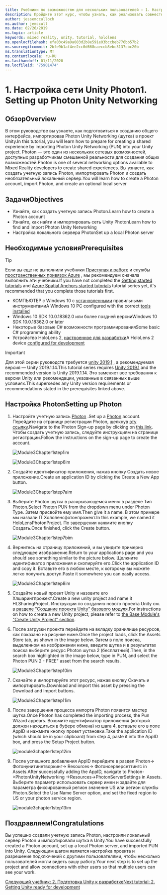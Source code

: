 ```yaml
---
title: Учебники по возможностям для нескольких пользователей — 1. Настройка сети Unity Photon
description: Пройдите этот курс, чтобы узнать, как реализовать совместное использование нескольких пользователей в приложении HoloLens 2.
author: jessemcculloch
ms.author: jemccull
ms.date: 02/26/2019
ms.topic: article
keywords: mixed reality, unity, tutorial, hololens
ms.openlocfilehash: efa03c49a9a083d2b8e591e03bccbeb776bb57b2
ms.sourcegitcommit: 2bfe9b1af4ee2cc0d668caeccb8ebc3137cbc20b
ms.translationtype: MT
ms.contentlocale: ru-RU
ms.lasthandoff: 01/11/2020
ms.locfileid: "75901474"
---
```

# <a name="1-setting-up-photon-unity-networking"></a><span data-ttu-id="025bb-105">1. Настройка сети Unity Photon</span><span class="sxs-lookup"><span data-stu-id="025bb-105">1. Setting up Photon Unity Networking</span></span>

## <a name="overview"></a><span data-ttu-id="025bb-106">Обзор</span><span class="sxs-lookup"><span data-stu-id="025bb-106">Overview</span></span>

<span data-ttu-id="025bb-107">В этом руководстве вы узнаете, как подготовиться к созданию общего интерфейса, импортировав Photon Unity Networking (шутка) в проект Unity.</span><span class="sxs-lookup"><span data-stu-id="025bb-107">In this tutorial, you will learn how to prepare for creating a shared experience by importing Photon Unity Networking (PUN) into your Unity project.</span></span> <span data-ttu-id="025bb-108">Photon — это один из нескольких сетевых возможностей, доступных разработчикам смешанной реальности для создания общих возможностей.</span><span class="sxs-lookup"><span data-stu-id="025bb-108">Photon is one of several networking options available to Mixed Reality developers to create shared experiences.</span></span> <span data-ttu-id="025bb-109">Вы узнаете, как создать учетную запись Photon, импортировать Photon и создать необязательный локальный сервер.</span><span class="sxs-lookup"><span data-stu-id="025bb-109">You will learn how to create a Photon account, import Photon, and create an optional local server</span></span>

## <a name="objectives"></a><span data-ttu-id="025bb-110">Задачи</span><span class="sxs-lookup"><span data-stu-id="025bb-110">Objectives</span></span>

* <span data-ttu-id="025bb-111">Узнайте, как создать учетную запись Photon.</span><span class="sxs-lookup"><span data-stu-id="025bb-111">Learn how to create a Photon account</span></span>
* <span data-ttu-id="025bb-112">Узнайте, как найти и импортировать сеть Unity Photon</span><span class="sxs-lookup"><span data-stu-id="025bb-112">Learn how to find and import Photon Unity Networking</span></span>
* <span data-ttu-id="025bb-113">Настройка локального сервера Photon</span><span class="sxs-lookup"><span data-stu-id="025bb-113">Set up a local Photon server</span></span>

## <a name="prerequisites"></a><span data-ttu-id="025bb-114">Необходимые условия</span><span class="sxs-lookup"><span data-stu-id="025bb-114">Prerequisites</span></span>

>[!TIP]
><span data-ttu-id="025bb-115">Если вы еще не выполнили учебники [Приступая к работе](mrlearning-base.md) и службы [пространственных привязок Azure](mrlearning-asa-ch1.md) , мы рекомендуем сначала выполнить эти учебники.</span><span class="sxs-lookup"><span data-stu-id="025bb-115">If you have not completed the [Getting started tutorials](mrlearning-base.md) and [Azure Spatial Anchors started tutorials](mrlearning-asa-ch1.md) tutorial series yet, it's recommended that you complete those tutorials first.</span></span>

* <span data-ttu-id="025bb-116">КОМПЬЮТЕР с Windows 10 с [установленными](install-the-tools.md) правильными инструментами</span><span class="sxs-lookup"><span data-stu-id="025bb-116">A Windows 10 PC configured with the correct [tools installed](install-the-tools.md)</span></span>
* <span data-ttu-id="025bb-117">Windows 10 SDK 10.0.18362.0 или более поздней версии</span><span class="sxs-lookup"><span data-stu-id="025bb-117">Windows 10 SDK 10.0.18362.0 or later</span></span>
* <span data-ttu-id="025bb-118">Некоторые базовые C# возможности программирования</span><span class="sxs-lookup"><span data-stu-id="025bb-118">Some basic C# programming ability</span></span>
* <span data-ttu-id="025bb-119">Устройство HoloLens 2, [настроенное для разработки](using-visual-studio.md#enabling-developer-mode)</span><span class="sxs-lookup"><span data-stu-id="025bb-119">A HoloLens 2 device [configured for development](using-visual-studio.md#enabling-developer-mode)</span></span>

>[!IMPORTANT]
><span data-ttu-id="025bb-120">Для этой серии руководств требуется <a href="https://unity3d.com/get-unity/download/archive" target="_blank">unity 2019,1</a> , а рекомендуемая версия — Unity 2019.1.14.</span><span class="sxs-lookup"><span data-stu-id="025bb-120">This tutorial series requires <a href="https://unity3d.com/get-unity/download/archive" target="_blank">Unity 2019.1</a> and the recommended version is Unity 2019.1.14.</span></span> <span data-ttu-id="025bb-121">Это заменяет все требования к версии Unity или рекомендации, указанные в связанных выше условиях.</span><span class="sxs-lookup"><span data-stu-id="025bb-121">This supersedes any Unity version requirements or recommendations stated in the prerequisites linked above.</span></span>

## <a name="setting-up-photon"></a><span data-ttu-id="025bb-122">Настройка Photon</span><span class="sxs-lookup"><span data-stu-id="025bb-122">Setting up Photon</span></span>

1. <span data-ttu-id="025bb-123">Настройте учетную запись [Photon](https://dashboard.photonengine.com//Account/SignUp) .</span><span class="sxs-lookup"><span data-stu-id="025bb-123">Set up a [Photon](https://dashboard.photonengine.com//Account/SignUp) account.</span></span> <span data-ttu-id="025bb-124">Перейдите на страницу регистрации Photon, щелкнув [эту ссылку](https://dashboard.photonengine.com//Account/SignUp).</span><span class="sxs-lookup"><span data-stu-id="025bb-124">Navigate to the Photon Sign-up page by clicking on [this link](https://dashboard.photonengine.com//Account/SignUp).</span></span> <span data-ttu-id="025bb-125">Чтобы создать учетную запись, следуйте инструкциям на странице регистрации.</span><span class="sxs-lookup"><span data-stu-id="025bb-125">Follow the instructions on the sign-up page to create the account.</span></span>

    ![Module3Chapter1step1im](images/module3chapter1step1im.PNG)

    ![Module3Chapter1step6im](images/module3chapter1step6im.PNG)

2. <span data-ttu-id="025bb-128">Создайте идентификатор приложения, нажав кнопку Создать новое приложение.</span><span class="sxs-lookup"><span data-stu-id="025bb-128">Create an application ID by clicking the Create a New App button.</span></span>

    ![Module3Chapter1step7aim](images/module3chapter1step7aim.PNG)

3. <span data-ttu-id="025bb-130">Выберите Photon шутка в раскрывающемся меню в разделе Тип Photon.</span><span class="sxs-lookup"><span data-stu-id="025bb-130">Select Photon PUN from the dropdown menu under Photon Type.</span></span> <span data-ttu-id="025bb-131">Затем присвойте ему имя.</span><span class="sxs-lookup"><span data-stu-id="025bb-131">Then give it a name.</span></span> <span data-ttu-id="025bb-132">В этом примере мы назвали IT Хололенсфотонпрожект.</span><span class="sxs-lookup"><span data-stu-id="025bb-132">In this example, we named it HoloLensPhotonProject.</span></span> <span data-ttu-id="025bb-133">По завершении нажмите кнопку Создать.</span><span class="sxs-lookup"><span data-stu-id="025bb-133">Once finished, click the Create button.</span></span>

    ![Module3Chapter1step7bim](images/module3chapter1step7bim.PNG)

4. <span data-ttu-id="025bb-135">Вернитесь на страницу приложений, и вы увидите примерно следующее изображение.</span><span class="sxs-lookup"><span data-stu-id="025bb-135">Return to your applications page and you should see something similar to the picture below.</span></span> <span data-ttu-id="025bb-136">Щелкните идентификатор приложения и скопируйте его.</span><span class="sxs-lookup"><span data-stu-id="025bb-136">Click the application ID and copy it.</span></span> <span data-ttu-id="025bb-137">Вставьте его в любом месте, к которому вы можете легко получить доступ.</span><span class="sxs-lookup"><span data-stu-id="025bb-137">Paste it somewhere you can easily access.</span></span>  

    ![Module3Chapter1step8im](images/module3chapter1step8im.PNG)

5. <span data-ttu-id="025bb-139">Создайте новый проект Unity и назовите его Хлшарингпрожект.</span><span class="sxs-lookup"><span data-stu-id="025bb-139">Create a new unity project and name it HLSharingProject.</span></span> <span data-ttu-id="025bb-140">Инструкции по созданию нового проекта Unity см. в [разделе "Создание проекта Unity" базового модуля](https://docs.microsoft.com//windows/mixed-reality/mrlearning-base-ch1#create-new-unity-project).</span><span class="sxs-lookup"><span data-stu-id="025bb-140">For instructions on how to create a new Unity project, please refer to [the Base Module's "Create Unity Project" section](https://docs.microsoft.com//windows/mixed-reality/mrlearning-base-ch1#create-new-unity-project).</span></span> 

6. <span data-ttu-id="025bb-141">После загрузки проекта перейдите на вкладку хранилище ресурсов, как показано на рисунке ниже.</span><span class="sxs-lookup"><span data-stu-id="025bb-141">Once the project loads, click the Assets Store tab, as shown in the image below.</span></span> <span data-ttu-id="025bb-142">Затем в поле поиска, выделенном на изображении ниже, введите шутка и в результатах поиска выберите ресурс Photon шутка 2 (бесплатный).</span><span class="sxs-lookup"><span data-stu-id="025bb-142">Then, in the search box highlighted in the image below, type in PUN, and select the Photon PUN 2 - FREE" asset from the search results.</span></span>

    ![Module3Chapter1step10im](images/module3chapter1step10im.PNG)

7. <span data-ttu-id="025bb-144">Скачайте и импортируйте этот ресурс, нажав кнопку Скачать и импортировать.</span><span class="sxs-lookup"><span data-stu-id="025bb-144">Download and import this asset by pressing the Download and Import buttons.</span></span>

    ![Module3Chapter1step11im](images/module3chapter1step11im.PNG)

8. <span data-ttu-id="025bb-146">После завершения процесса импорта Photon появится мастер шутка.</span><span class="sxs-lookup"><span data-stu-id="025bb-146">Once Photon has completed the importing process, the Pun Wizard appears.</span></span> <span data-ttu-id="025bb-147">Возьмите идентификатор приложения (который должен находиться в буфере обмена) из шага 4, вставьте его в поле AppID и нажмите кнопку проект установки.</span><span class="sxs-lookup"><span data-stu-id="025bb-147">Take the application ID (which should be in your clipboard) from step 4, paste it into the AppID box, and press the Setup Project button.</span></span>

    ![module3chapter1step12im](images/module3chapter1step12im.PNG)

9. <span data-ttu-id="025bb-149">После успешного добавления AppID перейдите в раздел Photon-> Фотонунитинетворкинг-> Resources-> Фотонсерверсеттингс in Assets.</span><span class="sxs-lookup"><span data-stu-id="025bb-149">After successfully adding the AppID, navigate to Photon->PhotonUnityNetworking ->Resources->PhotonServerSettings in Assets.</span></span> <span data-ttu-id="025bb-150">Выберите параметр использовать сервер имен и задайте для параметра фиксированный регион значение US или регион службы Photon.</span><span class="sxs-lookup"><span data-stu-id="025bb-150">Select the Use Name Server option, and set the fixed region to US or your photon service region.</span></span>

    ![module3chapter1step13im](images/module3chapter1step13im.PNG)

## <a name="congratulations"></a><span data-ttu-id="025bb-152">Поздравляем!</span><span class="sxs-lookup"><span data-stu-id="025bb-152">Congratulations</span></span>

<span data-ttu-id="025bb-153">Вы успешно создали учетную запись Photon, настроили локальный сервер Photon и импортировали шутка в Unity.</span><span class="sxs-lookup"><span data-stu-id="025bb-153">You have successfully created a Photon account, set up a local Photon server, and imported PUN into Unity.</span></span> <span data-ttu-id="025bb-154">Следующим шагом является настройка проекта и разрешение подключений с другими пользователями, чтобы несколько пользователей могли видеть вашу работу.</span><span class="sxs-lookup"><span data-stu-id="025bb-154">Your next step is to set up the project and allow connections with other users so that multiple users can see your work.</span></span>

<span data-ttu-id="025bb-155">[Следующий учебник: 2. Подготовка Unity к разработке](mrlearning-sharing(photon)-ch2.md)</span><span class="sxs-lookup"><span data-stu-id="025bb-155">[Next tutorial: 2. Getting Unity ready for development](mrlearning-sharing(photon)-ch2.md)</span></span>
